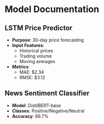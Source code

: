 # Model Documentation

## LSTM Price Predictor
- **Purpose**: 30-day price forecasting
- **Input Features**:
    - Historical prices
    - Trading volume
    - Moving averages
- **Metrics**:
    - MAE: $2.34
    - RMSE: $3.12

## News Sentiment Classifier
- **Model**: DistilBERT-base
- **Classes**: Positive/Negative/Neutral
- **Accuracy**: 89.7%